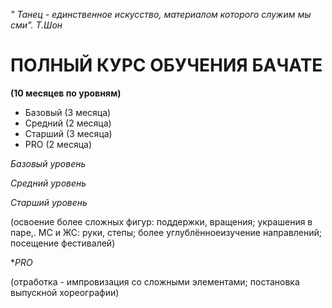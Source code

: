 *" Танец - единственное искусство, материалом которого служим мы сми". Т.Шон*

# ПОЛНЫЙ КУРС ОБУЧЕНИЯ БАЧАТЕ

**(10 месяцев по уровням)**

* Базовый (3 месяца)
* Средний (2 месяца)
* Старший (3 месяца)
* PRO (2 месяца)

*Базовый уровень*



*Средний уровень*



*Старший уровень*

(освоение более сложных фигур: поддержки, вращения; украшения в паре,. МС и ЖС: руки, степы; более углублённоеизучение направлений; посещение фестивалей)

**PRO*

(отработка - импровизация со сложными элементами; постановка выпускной хореографии)
